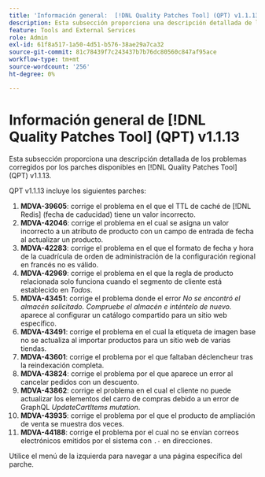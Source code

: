 ```yaml
---
title: 'Información general:  [!DNL Quality Patches Tool] (QPT) v1.1.13'
description: Esta subsección proporciona una descripción detallada de los problemas corregidos por los parches disponibles en  [!DNL Quality Patches Tool] (QPT) v1.1.13.
feature: Tools and External Services
role: Admin
exl-id: 61f8a517-1a50-4d51-b576-38ae29a7ca32
source-git-commit: 81c78439f7c243437b7b76dc80560c847af95ace
workflow-type: tm+mt
source-wordcount: '256'
ht-degree: 0%

---
```


# Información general de [!DNL Quality Patches Tool] (QPT) v1.1.13

Esta subsección proporciona una descripción detallada de los problemas corregidos por los parches disponibles en [!DNL Quality Patches Tool] (QPT) v1.1.13.

QPT v1.1.13 incluye los siguientes parches:

1. **MDVA-39605**: corrige el problema en el que el TTL de caché de [!DNL Redis] (fecha de caducidad) tiene un valor incorrecto.
1. **MDVA-42046**: corrige el problema en el cual se asigna un valor incorrecto a un atributo de producto con un campo de entrada de fecha al actualizar un producto.
1. **MDVA-42283**: corrige el problema en el que el formato de fecha y hora de la cuadrícula de orden de administración de la configuración regional en francés no es válido.
1. **MDVA-42969**: corrige el problema en el que la regla de producto relacionada solo funciona cuando el segmento de cliente está establecido en *Todos*.
1. **MDVA-43451**: corrige el problema donde el error *No se encontró el almacén solicitado. Compruebe el almacén e inténtelo de nuevo.* aparece al configurar un catálogo compartido para un sitio web específico.
1. **MDVA-43491**: corrige el problema en el cual la etiqueta de imagen base no se actualiza al importar productos para un sitio web de varias tiendas.
1. **MDVA-43601**: corrige el problema por el que faltaban déclencheur tras la reindexación completa.
1. **MDVA-43824**: corrige el problema por el que aparece un error al cancelar pedidos con un descuento.
1. **MDVA-43862**: corrige el problema en el cual el cliente no puede actualizar los elementos del carro de compras debido a un error de GraphQL *UpdateCartItems mutation*.
1. **MDVA-43935**: corrige el problema por el que el producto de ampliación de venta se muestra dos veces.
1. **MDVA-44188**: corrige el problema por el cual no se envían correos electrónicos emitidos por el sistema con `.-` en direcciones.

Utilice el menú de la izquierda para navegar a una página específica del parche.
